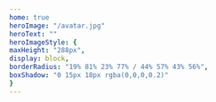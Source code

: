 ```yaml
---
home: true
heroImage: "/avatar.jpg"
heroText: ""
heroImageStyle: {
maxHeight: "288px",
display: block,
borderRadius: "19% 81% 23% 77% / 44% 57% 43% 56%",
boxShadow: "0 15px 18px rgba(0,0,0,0.2)"
}
---
```


